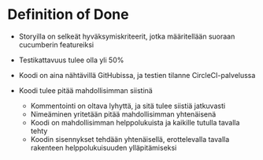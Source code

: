 # Definition of Done

* Storyilla on selkeät hyväksymiskriteerit, jotka määritellään suoraan cucumberin featureiksi

* Testikattavuus tulee olla yli 50%

* Koodi on aina nähtävillä GitHubissa, ja testien tilanne CircleCI-palvelussa

* Koodi tulee pitää mahdollisimman siistinä
	
	+ Kommentointi on oltava lyhyttä, ja sitä tulee siistiä jatkuvasti
	+ Nimeäminen yritetään pitää mahdollisimman yhtenäisenä
	+ Koodi on mahdollisimman helppolukuista ja kaikille tutulla tavalla tehty
	+ Koodin sisennykset tehdään yhtenäisellä, erottelevalla tavalla rakenteen helppolukuisuuden ylläpitämiseksi
